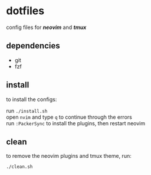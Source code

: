 # dotfiles

config files for ***neovim*** and ***tmux***

## dependencies

- git
- fzf

## install

to install the configs:

run `./install.sh`  
open `nvim` and type `q` to continue through the errors  
run `:PackerSync` to install the plugins, then restart neovim  


## clean

to remove the neovim plugins and tmux theme, run:

`./clean.sh`  